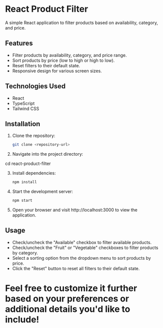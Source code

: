 # React Product Filter

A simple React application to filter products based on availability, category, and price.

## Features

- Filter products by availability, category, and price range.
- Sort products by price (low to high or high to low).
- Reset filters to their default state.
- Responsive design for various screen sizes.

## Technologies Used

- React
- TypeScript
- Tailwind CSS

## Installation

1. Clone the repository:

   ```bash
   git clone <repository-url>

2. Navigate into the project directory:

  cd react-product-filter

3. Install dependencies:

   ```bash
   npm install
   
4. Start the development server:

   ```bash
   npm start

5. Open your browser and visit http://localhost:3000 to view the application.

## Usage
- Check/uncheck the "Available" checkbox to filter available products.
- Check/uncheck the "Fruit" or "Vegetable" checkboxes to filter products by category.
- Select a sorting option from the dropdown menu to sort products by price.
- Click the "Reset" button to reset all filters to their default state.

# Feel free to customize it further based on your preferences or additional details you'd like to include!
